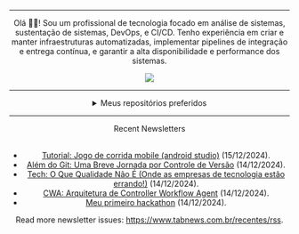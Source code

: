 <div align="center">
<hr>
<p>Olá 👋🏾! Sou um profissional de tecnologia focado em análise de sistemas, sustentação de sistemas, DevOps, e CI/CD. Tenho experiência em criar e manter infraestruturas automatizadas, implementar pipelines de integração e entrega contínua, e garantir a alta disponibilidade e performance dos sistemas.</p>
  <img src="https://media.giphy.com/media/yAGIvCiwPJn5C/giphy.gif">
<hr>
  <details>
  <summary>Meus repositórios preferidos</summary>
  <br />
  Alguns dos meus melhores repositórios:
  <br />
<br />
  <ul><li><a href=https://github.com/KubeNerd/aluratube target="_blank" rel="noopener noreferrer">KubeNerd/aluratube</a> (<b>0</b> ✨ and <b>0</b> 🍴): Aluratube - Desenvolvido durante a imersão React da Alura no final de 2022</li><li><a href=https://github.com/KubeNerd/nlw-ia target="_blank" rel="noopener noreferrer">KubeNerd/nlw-ia</a> (<b>0</b> ✨ and <b>0</b> 🍴): Projeto desenvolvido durante a NLW IA - Usando a API da OPENAI</li><li><a href=https://github.com/KubeNerd/nlw-journey-ia target="_blank" rel="noopener noreferrer">KubeNerd/nlw-journey-ia</a> (<b>0</b> ✨ and <b>0</b> 🍴): NLW IA - Agent de viagens usando python + langchain + GPT</li>
<li>More coming soon :).</li>
</ul>
  </details>
  <hr/>
    <summary>Recent Newsletters</summary>
  <br />
  <ul>
    <li><a href=https://www.tabnews.com.br/RodrigoSchio/tutorial-jogo-de-corrida-mobile-android-studio target="_blank" rel="noopener noreferrer">Tutorial: Jogo de corrida mobile (android studio)</a> (15/12/2024).</li><li><a href=https://www.tabnews.com.br/clacerda/alem-do-git-uma-breve-jornada-por-controle-de-versao target="_blank" rel="noopener noreferrer">Além do Git: Uma Breve Jornada por Controle de Versão</a> (14/12/2024).</li><li><a href=https://www.tabnews.com.br/ThePragmaticEngineer/tech-o-que-qualidade-nao-e-onde-as-empresas-de-tecnologia-estao-errando target="_blank" rel="noopener noreferrer">Tech: O Que Qualidade Não É (Onde as empresas de tecnologia estão errando!)</a> (14/12/2024).</li><li><a href=https://www.tabnews.com.br/ch4ng3/cwa-arquitetura-de-controller-workflow-agent target="_blank" rel="noopener noreferrer">CWA: Arquitetura de Controller Workflow Agent</a> (14/12/2024).</li><li><a href=https://www.tabnews.com.br/diegofariass/hackathon target="_blank" rel="noopener noreferrer">Meu primeiro hackathon</a> (14/12/2024).</li>
  </ul>
<p>Read more newsletter issues: <a href="https://www.tabnews.com.br/recentes/rss">https://www.tabnews.com.br/recentes/rss</a>.</p>
  </details>
